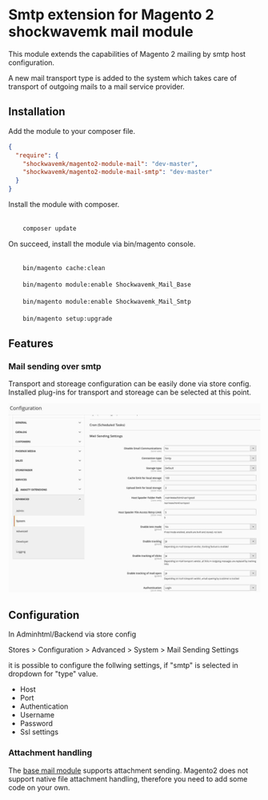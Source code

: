 # Smtp extension for Magento 2 shockwavemk mail module

This module extends the capabilities of Magento 2 mailing by smtp
host configuration.

A new mail transport type is added to the system which takes care of transport
of outgoing mails to a mail service provider.

## Installation

Add the module to your composer file.

```json
{
  "require": {
    "shockwavemk/magento2-module-mail": "dev-master",
    "shockwavemk/magento2-module-mail-smtp": "dev-master"
  }
}

```

Install the module with composer.

```bash

    composer update

```

On succeed, install the module via bin/magento console.

```bash

    bin/magento cache:clean
    
    bin/magento module:enable Shockwavemk_Mail_Base
    
    bin/magento module:enable Shockwavemk_Mail_Smtp

    bin/magento setup:upgrade

```



## Features

### Mail sending over smtp

Transport and storeage configuration can be easily done via store config.
Installed plug-ins for transport and storeage can be selected at this point.

![](./docs/magento2-mail-smtp-settings.jpg)

## Configuration

In Adminhtml/Backend via store config

Stores > Configuration > Advanced > System > Mail Sending Settings

it is possible to configure the follwing settings,
if "smtp" is selected in dropdown for "type" value.


- Host
- Port
- Authentication
- Username
- Password
- Ssl settings


### Attachment handling

The [base mail module](https://github.com/shockwavemk/magento2-module-mail) supports attachment sending.
Magento2 does not support native file attachment handling, therefore you need to
add some code on your own.
